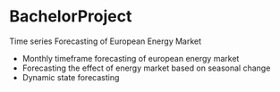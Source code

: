 # BachelorProject

Time series Forecasting of European Energy Market

- Monthly timeframe forecasting of european energy market
- Forecasting the effect of energy market based on seasonal change
- Dynamic state forecasting
